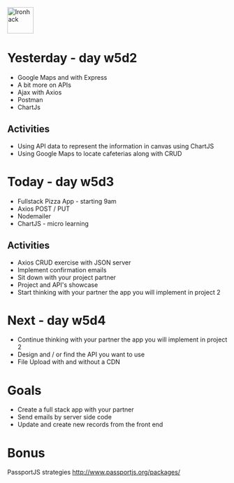 <img src="https://raw.githubusercontent.com/webmad1019-1/w1d3-advanced-selectors-positioning-full-layout/master/img/ironhack.svg?sanitize=true" alt="Ironhack" width="60"/>

# Yesterday - day w5d2

- Google Maps and with Express
- A bit more on APIs
- Ajax with Axios
- Postman
- ChartJs

## Activities

- Using API data to represent the information in canvas using ChartJS
- Using Google Maps to locate cafeterias along with CRUD

# Today - day w5d3

- Fullstack Pizza App - starting 9am
- Axios POST / PUT
- Nodemailer
- ChartJS - micro learning

## Activities

- Axios CRUD exercise with JSON server
- Implement confirmation emails
- Sit down with your project partner
- Project and API's showcase
- Start thinking with your partner the app you will implement in project 2

# Next - day w5d4

- Continue thinking with your partner the app you will implement in project 2
- Design and / or find the API you want to use
- File Upload with and without a CDN

# Goals

- Create a full stack app with your partner
- Send emails by server side code
- Update and create new records from the front end

# Bonus

PassportJS strategies http://www.passportjs.org/packages/
